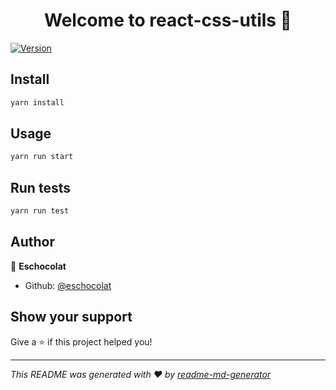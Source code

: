 <h1 align="center">Welcome to react-css-utils 👋</h1>
<p>
  <a href="https://www.npmjs.com/package/react-css-utils" target="_blank">
    <img alt="Version" src="https://img.shields.io/npm/v/react-css-utils.svg">
  </a>
</p>

## Install

```sh
yarn install
```

## Usage

```sh
yarn run start
```

## Run tests

```sh
yarn run test
```

## Author

👤 **Eschocolat**

* Github: [@eschocolat](https://github.com/eschocolat)

## Show your support

Give a ⭐️ if this project helped you!

***
_This README was generated with ❤️ by [readme-md-generator](https://github.com/kefranabg/readme-md-generator)_